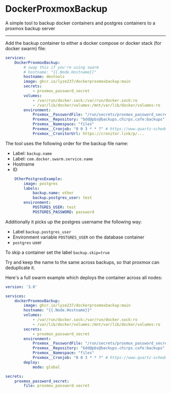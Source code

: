 # DockerProxmoxBackup
A simple tool to backup docker containers and postgres containers to a proxmox backup server

---

Add the backup container to either a docker compose or docker stack (for docker swarm) file:

```yml
services:
    DockerProxmoxBackup:
        # swap this if you're using swarm
        # hostname: "{{.Node.Hostname}}"
        hostname: devtools
        image: ghcr.io/lyze237/dockerproxmoxbackup:main
        secrets:
            - proxmox_password_secret
        volumes:
            - /var/run/docker.sock:/var/run/docker.sock:ro
            - /var/lib/docker/volumes:/mnt/var/lib/docker/volumes:ro
        environment:
            Proxmox__PasswordFile: "/run/secrets/proxmox_password_secret"
            Proxmox__Repository: "bdd@pbs@backups.chirps.cafe:backups"
            Proxmox__Namespace: "files"
            Proxmox__Cronjob: "0 0 3 * * ?" # https://www.quartz-scheduler.net/documentation/quartz-3.x/tutorial/crontrigger.html
            Proxmox__CronitorUrl: https://cronitor.link/p/...
```

The tool uses the following order for the backup file name:
* Label: `backup.name`
* Label: `com.docker.swarm.service.name`
* Hostname
* ID

```yml
    OtherPostgresExample:
        image: postgres
        labels:
            backup.name: other
            backup.postgres_user: test
        environment:
            POSTGRES_USER: test
            POSTGRES_PASSWORD: password
```

Additionally it picks up the postgres username the following way:
* Label `backup.postgres_user`
* Environment variable `POSTGRES_USER` on the database container
* `postgres` user

To skip a container set the label `backup.skip=true`

Try and keep the name to the same across backups, so that proxmox can deduplicate it.

Here's a full swarm example which deploys the container across all nodes:

```yml
version: '3.8'

services:
    dockerProxmoxBackup:
        image: ghcr.io/lyze237/dockerproxmoxbackup:main
        hostname: "{{.Node.Hostname}}"
        volumes:
            - /var/run/docker.sock:/var/run/docker.sock:ro
            - /var/lib/docker/volumes:/mnt/var/lib/docker/volumes:ro
        secrets:
            - proxmox_password_secret
        environment:
            Proxmox__PasswordFile: "/run/secrets/proxmox_password_secret"
            Proxmox__Repository: "bdd@pbs@backups.chirps.cafe:backups"
            Proxmox__Namespace: "files"
            Proxmox__Cronjob: "0 0 3 * * ?" # https://www.quartz-scheduler.net/documentation/quartz-3.x/tutorial/crontrigger.html
        deploy:
            mode: global

secrets:
    proxmox_password_secret:
        file: proxmox_password.secret
```